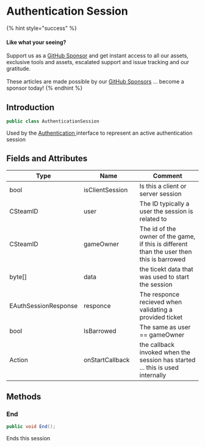 # Authentication Session

{% hint style="success" %}
#### Like what your seeing?

Support us as a [GitHub Sponsor](../../../../become-a-sponsor/) and get instant access to all our assets, exclusive tools and assets, escalated support and issue tracking and our gratitude.\
\
These articles are made possible by our [GitHub Sponsors](../../../../become-a-sponsor/) ... become a sponsor today!
{% endhint %}

## Introduction

```csharp
public class AuthenticationSession
```

Used by the [Authentication ](../api/authentication.md)interface to represent an active authentication session

## Fields and Attributes

<table><thead><tr><th width="176.1867087633845">Type</th><th width="173.82668241105068">Name</th><th width="375.82373346952215">Comment</th></tr></thead><tbody><tr><td>bool</td><td>isClientSession</td><td>Is this a client or server session</td></tr><tr><td>CSteamID</td><td>user</td><td>The ID typically a user the session is related to</td></tr><tr><td>CSteamID</td><td>gameOwner</td><td>The id of the owner of the game, if this is different than the user then this is barrowed</td></tr><tr><td>byte[]</td><td>data</td><td>the ticekt data that was used to start the session</td></tr><tr><td>EAuthSessionResponse</td><td>responce</td><td>The responce recieved when validating a provided ticket</td></tr><tr><td>bool</td><td>IsBarrowed</td><td>The same as user == gameOwner</td></tr><tr><td>Action</td><td>onStartCallback</td><td>the callback invoked when the session has started ... this is used internally</td></tr></tbody></table>

## Methods

### End

```csharp
public void End();
```

Ends this session&#x20;
